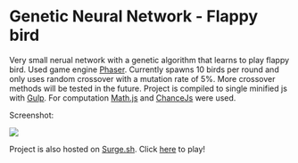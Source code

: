 # Genetic Neural Network - Flappy bird

Very small nerual network with a genetic algorithm that learns to play flappy bird. Used game engine <a href="https://phaser.io">Phaser</a>. Currently spawns 10 birds per round and only uses random crossover with a mutation rate of 5%. More crossover methods will be tested in the future. Project is compiled to single minified js with <a href="https://gulpjs.com/">Gulp</a>. For computation <a href="http://mathjs.org">Math.js</a> and <a href="http://chancejs.com">ChanceJs</a> were used.

Screenshot:

<img src="https://i.imgur.com/Cx6cjZK.png">


Project is also hosted on <a href="https://surge.sh">Surge.sh</a>. Click <a href="https://narrow-cake.surge.sh">here</a> to play!